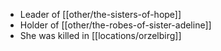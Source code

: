 - Leader of [[other/the-sisters-of-hope]]
- Holder of [[other/the-robes-of-sister-adeline]]
- She was killed in [[locations/orzelbirg]]